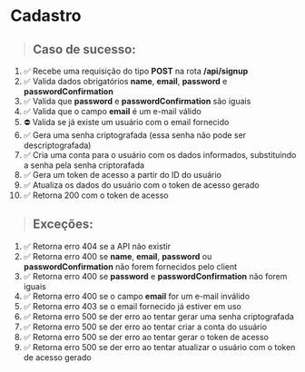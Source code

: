 # Cadastro

> ## Caso de sucesso:
1. ✅ Recebe uma requisição do tipo **POST** na rota **/api/signup**
2. ✅ Valida dados obrigatórios **name**, **email**, **password** e **passwordConfirmation**
3. ✅ Valida que **password** e **passwordConfirmation** são iguais
4. ✅ Valida que o campo **email** é um e-mail válido
5. ⛔️ Valida se já existe um usuário com o email fornecido
6. ✅ Gera uma senha criptografada (essa senha não pode ser descriptografada)
7. ✅ Cria uma conta para o usuário com os dados informados, substituindo a senha pela senha criptorafada
8. ✅ Gera um token de acesso a partir do ID do usuário
9. ✅ Atualiza os dados do usuário com o token de acesso gerado
10. ✅ Retorna 200 com o token de acesso

> ## Exceções:
1. ✅ Retorna erro 404 se a API não existir
2. ✅ Retorna erro 400 se **name**, **email**, **password** ou **passwordConfirmation** não forem fornecidos pelo client
3. ✅ Retorna erro 400 se **password** e **passwordConfirmation** não forem iguais
4. ✅ Retorna erro 400 se o campo **email** for um e-mail inválido
5. ✅ Retorna erro 403 se o email fornecido já estiver em uso
6. ✅ Retorna erro 500 se der erro ao tentar gerar uma senha criptografada
7. ✅ Retorna erro 500 se der erro ao tentar criar a conta do usuário
8. ✅ Retorna erro 500 se der erro ao tentar gerar o token de acesso
9. ✅ Retorna erro 500 se der erro ao tentar atualizar o usuário com o token de acesso gerado